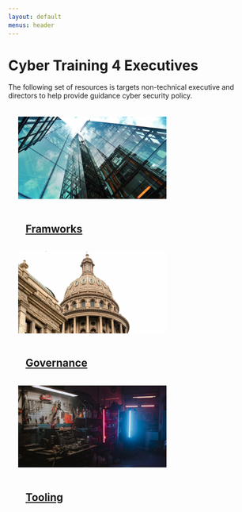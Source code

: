 ```yaml
---
layout: default
menus: header
---
```


# Cyber Training 4 Executives

The following set of resources is targets non-technical executive and directors to help provide guidance cyber security policy.

<div style="text-algin:center;width:100%">
<div style="display: table;margin:auto;padding:20px;">
  <div style="display: table-row">
  <a href="frameworks">
   <div class="hero-container" style="display: table-cell; margin:10px" >
    <img src="/assets/frameworks.jpg" alt="frameworks" style="width:300px;">
    <div class="hero-content">
      <h2 style="padding:15px;;">Framworks</h2>
    </div>
   </div>
   </a>
  <a href="governance">   
   <div class="hero-container" style="display: table-cell;">
    <img src="/assets/governance.jpg" alt="governance" style="width:300px;">
    <div class="hero-content">
     <h2 style="padding:15px;;">Governance</h2>
    </div>
   </div>
   </a>
  <a href="tooling">   
   <div class="hero-container" style="display: table-cell;">
    <img src="/assets/tools.jpg" alt="tooling" style="width:300px;">
    <div class="hero-content">
      <h2 style="padding:15px;">Tooling</h2>
    </div>
   </div>
   </a>
  </div>
</div>
</div>
